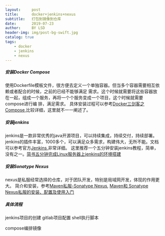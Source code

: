 ```yaml
---
layout:     post
title:      docker+jenkins+nexus
subtitle:   打包到镜像到仓库
date:       2019-07-23
author:     BY LSD
header-img: img/post-bg-swift.jpg
catalog: true
tags:
    - docker
    - jenkins
    - nexus
---
```

##### 安装Docker Compose
使用Dockerfile模板文件，很方便去定义一个单独容器。但当多个容器需要相互依赖或者配合的时候，之前的已经不能够满足
需求。这个时候就需要将这些容器放在一起，组成一个服务，再将一个个服务变成一个项目，这个时候就需要compose进行编
排，满足需求。
具体安装过程可以参考[Docker三剑客之Compose](https://blog.51cto.com/bovin/2286718),比较详细，这里就不一一阐述了。

##### 安装jenkins
jenkins是一款非常优秀的java开源项目，可以持续集成，持续交付，持续部署。jenkins的插件丰富，1000多个，可以满足众多需求，构建伟大，无所不能。文档可以参考官方[Jenkins](https://jenkins.io/zh/doc/),非常详细。
这里推荐一个五分钟安装jenkins教程，简单，没有之一。[简书五分钟完成Linux服务器上jenkins的环境搭建](https://www.jianshu.com/p/42f1e4323dfc)

##### 安装Sonatype Nexus
nexus是私服经常选择的仓库，对于团队开发，特别是局域网开发，体现的作用更大。
简介和安装，参考[Maven私服-Sonatype Nexus](https://www.jianshu.com/p/bae0ef064749),
[Maven和 Sonatype Nexus私服的安装、配置及使用入门](https://blog.csdn.net/wuxiaobingandbob/article/details/79396239)

##### 具体流程
jenkins项目的创建
gitlab项目配置
shell执行脚本

compose编排镜像